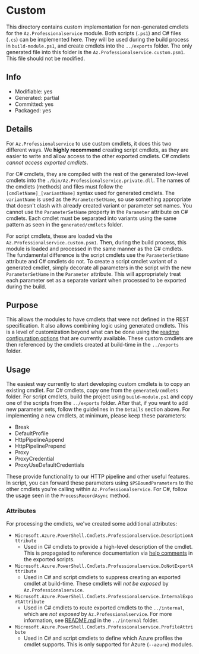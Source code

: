 # Custom
This directory contains custom implementation for non-generated cmdlets for the `Az.Professionalservice` module. Both scripts (`.ps1`) and C# files (`.cs`) can be implemented here. They will be used during the build process in `build-module.ps1`, and create cmdlets into the `../exports` folder. The only generated file into this folder is the `Az.Professionalservice.custom.psm1`. This file should not be modified.

## Info
- Modifiable: yes
- Generated: partial
- Committed: yes
- Packaged: yes

## Details
For `Az.Professionalservice` to use custom cmdlets, it does this two different ways. We **highly recommend** creating script cmdlets, as they are easier to write and allow access to the other exported cmdlets. C# cmdlets *cannot access exported cmdlets*.

For C# cmdlets, they are compiled with the rest of the generated low-level cmdlets into the `./bin/Az.Professionalservice.private.dll`. The names of the cmdlets (methods) and files must follow the `[cmdletName]_[variantName]` syntax used for generated cmdlets. The `variantName` is used as the `ParameterSetName`, so use something appropriate that doesn't clash with already created variant or parameter set names. You cannot use the `ParameterSetName` property in the `Parameter` attribute on C# cmdlets. Each cmdlet must be separated into variants using the same pattern as seen in the `generated/cmdlets` folder.

For script cmdlets, these are loaded via the `Az.Professionalservice.custom.psm1`. Then, during the build process, this module is loaded and processed in the same manner as the C# cmdlets. The fundamental difference is the script cmdlets use the `ParameterSetName` attribute and C# cmdlets do not. To create a script cmdlet variant of a generated cmdlet, simply decorate all parameters in the script with the new `ParameterSetName` in the `Parameter` attribute. This will appropriately treat each parameter set as a separate variant when processed to be exported during the build.

## Purpose
This allows the modules to have cmdlets that were not defined in the REST specification. It also allows combining logic using generated cmdlets. This is a level of customization beyond what can be done using the [readme configuration options](https://github.com/Azure/autorest/blob/master/docs/powershell/options.md) that are currently available. These custom cmdlets are then referenced by the cmdlets created at build-time in the `../exports` folder.

## Usage
The easiest way currently to start developing custom cmdlets is to copy an existing cmdlet. For C# cmdlets, copy one from the `generated/cmdlets` folder. For script cmdlets, build the project using `build-module.ps1` and copy one of the scripts from the `../exports` folder. After that, if you want to add new parameter sets, follow the guidelines in the `Details` section above. For implementing a new cmdlets, at minimum, please keep these parameters:
- Break
- DefaultProfile
- HttpPipelineAppend
- HttpPipelinePrepend
- Proxy
- ProxyCredential
- ProxyUseDefaultCredentials

These provide functionality to our HTTP pipeline and other useful features. In script, you can forward these parameters using `$PSBoundParameters` to the other cmdlets you're calling within `Az.Professionalservice`. For C#, follow the usage seen in the `ProcessRecordAsync` method.

### Attributes
For processing the cmdlets, we've created some additional attributes:
- `Microsoft.Azure.PowerShell.Cmdlets.Professionalservice.DescriptionAttribute`
  - Used in C# cmdlets to provide a high-level description of the cmdlet. This is propagated to reference documentation via [help comments](https://docs.microsoft.com/powershell/module/microsoft.powershell.core/about/about_comment_based_help) in the exported scripts.
- `Microsoft.Azure.PowerShell.Cmdlets.Professionalservice.DoNotExportAttribute`
  - Used in C# and script cmdlets to suppress creating an exported cmdlet at build-time. These cmdlets will *not be exposed* by `Az.Professionalservice`.
- `Microsoft.Azure.PowerShell.Cmdlets.Professionalservice.InternalExportAttribute`
  - Used in C# cmdlets to route exported cmdlets to the `../internal`, which are *not exposed* by `Az.Professionalservice`. For more information, see [README.md](../internal/README.md) in the `../internal` folder.
- `Microsoft.Azure.PowerShell.Cmdlets.Professionalservice.ProfileAttribute`
  - Used in C# and script cmdlets to define which Azure profiles the cmdlet supports. This is only supported for Azure (`--azure`) modules.